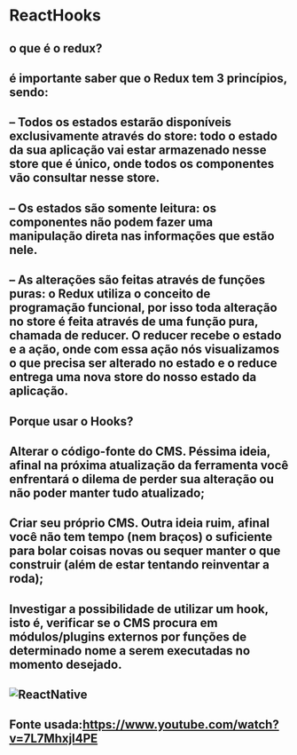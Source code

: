 # ReactHooks

## o que é o redux?
##  é importante saber que o Redux tem 3 princípios, sendo:
## – Todos os estados estarão disponíveis exclusivamente através do store: todo o estado da sua aplicação vai estar armazenado nesse store que é único, onde todos os componentes vão consultar nesse store.
## – Os estados são somente leitura: os componentes não podem fazer uma manipulação direta nas informações que estão nele.
## – As alterações são feitas através de funções puras: o Redux utiliza o conceito de programação funcional, por isso toda alteração no store é feita através de uma função pura, chamada de reducer. O reducer recebe o estado e a ação, onde com essa ação nós visualizamos o que precisa ser alterado no estado e o reduce entrega uma nova store do nosso estado da aplicação.

## Porque usar o Hooks?
## Alterar o código-fonte do CMS. Péssima ideia, afinal na próxima atualização da ferramenta você enfrentará o dilema de perder sua alteração ou não poder manter tudo atualizado;
## Criar seu próprio CMS. Outra ideia ruim, afinal você não tem tempo (nem braços) o suficiente para bolar coisas novas ou sequer manter o que construir (além de estar tentando reinventar a roda);
## Investigar a possibilidade de utilizar um hook, isto é, verificar se o CMS procura em módulos/plugins externos por funções de determinado nome a serem executadas no momento desejado.

## ![ReactNative](https://user-images.githubusercontent.com/74366113/114950967-85784980-9e2a-11eb-8d2b-e8f1d0b0dc5f.png)

## Fonte usada:https://www.youtube.com/watch?v=7L7MhxjI4PE 
